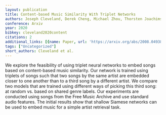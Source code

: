 ```yaml
---
layout: publication
title: Content-based Music Similarity With Triplet Networks
authors: Joseph Cleveland, Derek Cheng, Michael Zhou, Thorsten Joachims, Douglas Turnbull
conference: Arxiv
year: 2020
bibkey: cleveland2020content
citations: 2
additional_links: [{name: Paper, url: 'https://arxiv.org/abs/2008.04938'}]
tags: ["Uncategorized"]
short_authors: Cleveland et al.
---
```

We explore the feasibility of using triplet neural networks to embed songs
based on content-based music similarity. Our network is trained using triplets
of songs such that two songs by the same artist are embedded closer to one
another than to a third song by a different artist. We compare two models that
are trained using different ways of picking this third song: at random vs.
based on shared genre labels. Our experiments are conducted using songs from
the Free Music Archive and use standard audio features. The initial results
show that shallow Siamese networks can be used to embed music for a simple
artist retrieval task.
